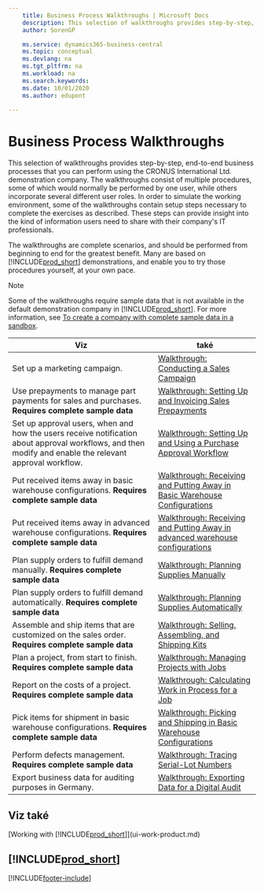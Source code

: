 ```yaml
---
    title: Business Process Walkthroughs | Microsoft Docs
    description: This selection of walkthroughs provides step-by-step, end-to-end business processes that you can perform using the CRONUS International Ltd. demonstration company.
    author: SorenGP

    ms.service: dynamics365-business-central
    ms.topic: conceptual
    ms.devlang: na
    ms.tgt_pltfrm: na
    ms.workload: na
    ms.search.keywords:
    ms.date: 10/01/2020
    ms.author: edupont

---
```

# Business Process Walkthroughs

This selection of walkthroughs provides step-by-step, end-to-end business processes that you can perform using the CRONUS International Ltd. demonstration company. The walkthroughs consist of multiple procedures, some of which would normally be performed by one user, while others incorporate several different user roles. In order to simulate the working environment, some of the walkthroughs contain setup steps necessary to complete the exercises as described. These steps can provide insight into the kind of information users need to share with their company's IT professionals.

The walkthroughs are complete scenarios, and should be performed from beginning to end for the greatest benefit. Many are based on [!INCLUDE[prod_short](includes/prod_short.md)] demonstrations, and enable you to try those procedures yourself, at your own pace.

> [!NOTE]
> Some of the walkthroughs require sample data that is not available in the default demonstration company in [!INCLUDE[prod_short](includes/prod_short.md)]. For more information, see [To create a company with complete sample data in a sandbox](across-how-create-sandbox-environment.md#to-create-a-company-with-complete-sample-data-in-a-sandbox).

| Viz | také |
|--------|---------|  
| Set up a marketing campaign. | [Walkthrough: Conducting a Sales Campaign](walkthrough-conducting-a-sales-campaign.md) |
| Use prepayments to manage part payments for sales and purchases. **Requires complete sample data** | [Walkthrough: Setting Up and Invoicing Sales Prepayments](walkthrough-setting-up-and-invoicing-sales-prepayments.md) |
| Set up approval users, when and how the users receive notification about approval workflows, and then modify and enable the relevant approval workflow. | [Walkthrough: Setting Up and Using a Purchase Approval Workflow](walkthrough-setting-up-and-using-a-purchase-approval-workflow.md) |
| Put received items away in basic warehouse configurations. **Requires complete sample data** | [Walkthrough: Receiving and Putting Away in Basic Warehouse Configurations](walkthrough-receiving-and-putting-away-in-basic-warehousing.md) |
| Put received items away in advanced warehouse configurations. **Requires complete sample data** | [Walkthrough: Receiving and Putting Away in advanced warehouse configurations](walkthrough-receiving-and-putting-away-in-advanced-warehousing.md) |
| Plan supply orders to fulfill demand manually. **Requires complete sample data** | [Walkthrough: Planning Supplies Manually](walkthrough-planning-supplies-manually.md) |
| Plan supply orders to fulfill demand automatically. **Requires complete sample data** | [Walkthrough: Planning Supplies Automatically](walkthrough-planning-supplies-automatically.md) |
| Assemble and ship items that are customized on the sales order. **Requires complete sample data** | [Walkthrough: Selling, Assembling, and Shipping Kits](walkthrough-selling-assembling-and-shipping-kits.md) |
| Plan a project, from start to finish. **Requires complete sample data** | [Walkthrough: Managing Projects with Jobs](walkthrough-managing-projects-with-jobs.md) |
| Report on the costs of a project. **Requires complete sample data** | [Walkthrough: Calculating Work in Process for a Job](walkthrough-calculating-work-in-process-for-a-job.md) |
| Pick items for shipment in basic warehouse configurations. **Requires complete sample data** | [Walkthrough: Picking and Shipping in Basic Warehouse Configurations](walkthrough-picking-and-shipping-in-basic-warehousing.md) |
| Perform defects management. **Requires complete sample data** | [Walkthrough: Tracing Serial-Lot Numbers](walkthrough-tracing-serial-lot-numbers.md) |
| Export business data for auditing purposes in Germany. | [Walkthrough: Exporting Data for a Digital Audit](LocalFunctionality/Germany/walkthrough-exporting-data-for-a-digital-audit.md) |

## Viz také

[Working with [!INCLUDE[prod_short](includes/prod_short.md)]](ui-work-product.md)

## [!INCLUDE[prod_short](includes/free_trial_md.md)]


[!INCLUDE[footer-include](includes/footer-banner.md)]